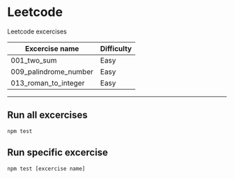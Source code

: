 # Leetcode

Leetcode excercises

| Excercise name        | Difficulty    |
| --------------------  | ------------  |
| 001_two_sum           |  Easy         |
| 009_palindrome_number |  Easy         |
| 013_roman_to_integer  |  Easy         |

---

## Run all excercises
```shell
npm test
```

## Run specific excercise
```shell
npm test [excercise name]
```